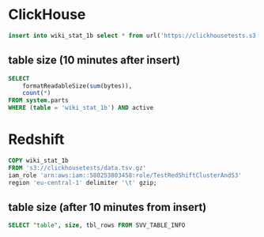 # ClickHouse 
```sql
insert into wiki_stat_1b select * from url('https://clickhousetests.s3.eu-central-1.amazonaws.com/data.tsv.gz');
```

## table size (10 minutes after insert)
```sql
SELECT
    formatReadableSize(sum(bytes)),
    count(*)
FROM system.parts
WHERE (table = 'wiki_stat_1b') AND active
```

# Redshift
```sql
COPY wiki_stat_1b
FROM 's3://clickhousetests/data.tsv.gz'
iam_role 'arn:aws:iam::580253803458:role/TestRedShiftClusterAndS3'
region 'eu-central-1' delimiter '\t' gzip;
```

## table size (after 10 minutes from insert)

```sql
SELECT "table", size, tbl_rows FROM SVV_TABLE_INFO
```
